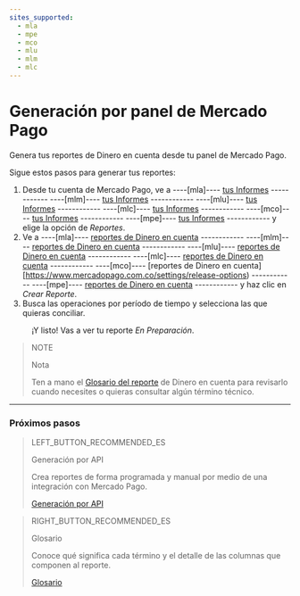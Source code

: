 ```yaml
---
sites_supported:
  - mla
  - mpe
  - mco
  - mlu
  - mlm
  - mlc
---
```


# Generación por panel de Mercado Pago

Genera tus reportes de Dinero en cuenta desde tu panel de Mercado Pago.


Sigue estos pasos para generar tus reportes:

1. Desde tu cuenta de Mercado Pago, ve a ----[mla]---- [tus Informes](https://www.mercadopago.com.ar/balance/reports) ------------ ----[mlm]---- [tus Informes](https://www.mercadopago.com.mlm/balance/reports) ------------ ----[mlu]---- [tus Informes](https://www.mercadopago.com.uy/balance/reports) ------------ ----[mlc]---- [tus Informes](https://www.mercadopago.com.cl/balance/reports) ------------ ----[mco]---- [tus Informes](https://www.mercadopago.com.co/balance/reports) ------------ ----[mpe]---- [tus Informes](https://www.mercadopago.com.pe/balance/reports) ------------ y elige la opción de *Reportes*.
1. Ve a ----[mla]---- [reportes de Dinero en cuenta](https://www.mercadopago.com.ar/settings/release-options) ------------ ----[mlm]---- [reportes de Dinero en cuenta](https://www.mercadopago.com.mlm/settings/release-options) ------------ ----[mlu]---- [reportes de Dinero en cuenta](https://www.mercadopago.com.uy/settings/release-options) ------------ ----[mlc]---- [reportes de Dinero en cuenta](https://www.mercadopago.com.cl/settings/release-options) ------------ ----[mco]---- [reportes de Dinero en cuenta][https://www.mercadopago.com.co/settings/release-options) ------------ ----[mpe]---- [reportes de Dinero en cuenta](https://www.mercadopago.com.pe/settings/release-options) ------------  y haz clic en *Crear Reporte*.
1. Busca las operaciones por período de tiempo y selecciona las que quieras conciliar.

<span style="margin-left:40px">¡Y listo! Vas a ver tu reporte *En Preparación*.</span>


> NOTE
>
> Nota
>
> Ten a mano el [Glosario del reporte](https://www.mercadopago.com.ar/developers/es/guides/reports/account-money/glossary) de Dinero en cuenta para revisarlo cuando necesites o quieras consultar algún término técnico.

<hr/>

### Próximos pasos

> LEFT_BUTTON_RECOMMENDED_ES
>
> Generación por API
>
> Crea reportes de forma programada y manual por medio de una integración con Mercado Pago.
>
> [Generación por API](https://www.mercadopago.com.ar/developers/es/guides/reports/account-money/api)

> RIGHT_BUTTON_RECOMMENDED_ES
>
> Glosario
>
> Conoce qué significa cada término y el detalle de las columnas que componen al reporte.
>
> [Glosario](https://www.mercadopago.com.ar/developers/es/guides/reports/account-money/glossary)
